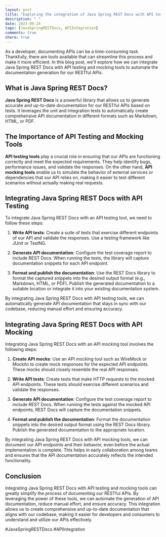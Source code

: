 ```yaml
---
layout: post
title: "Exploring the integration of Java Spring REST Docs with API testing and mocking tools"
description: " "
date: 2023-09-24
tags: [JavaSpringRESTDocs, APIIntegration]
comments: true
share: true
---
```


As a developer, documenting APIs can be a time-consuming task. Thankfully, there are tools available that can streamline this process and make it more efficient. In this blog post, we'll explore how we can integrate Java Spring REST Docs with API testing and mocking tools to automate the documentation generation for our RESTful APIs.

## What is Java Spring REST Docs?

**Java Spring REST Docs** is a powerful library that allows us to generate accurate and up-to-date documentation for our RESTful APIs based on tests. It leverages the unit and integration tests to automatically create comprehensive API documentation in different formats such as Markdown, HTML, or PDF.

## The Importance of API Testing and Mocking Tools

**API testing tools** play a crucial role in ensuring that our APIs are functioning correctly and meet the expected requirements. They help identify bugs, performance issues, and validate the responses. On the other hand, **API mocking tools** enable us to simulate the behavior of external services or dependencies that our API relies on, making it easier to test different scenarios without actually making real requests.

## Integrating Java Spring REST Docs with API Testing

To integrate Java Spring REST Docs with an API testing tool, we need to follow these steps:

1. **Write API tests**: Create a suite of tests that exercise different endpoints of our API and validate the responses. Use a testing framework like JUnit or TestNG.

2. **Generate API documentation**: Configure the test coverage report to include REST Docs. When running the tests, the library will capture documentation snippets for each API endpoint.

3. **Format and publish the documentation**: Use the REST Docs library to format the captured snippets into the desired output format (e.g., Markdown, HTML, or PDF). Publish the generated documentation to a suitable location or integrate it into your existing documentation system.

By integrating Java Spring REST Docs with API testing tools, we can automatically generate API documentation that stays in sync with our codebase, reducing manual effort and ensuring accuracy.

## Integrating Java Spring REST Docs with API Mocking

Integrating Java Spring REST Docs with an API mocking tool involves the following steps:

1. **Create API mocks**: Use an API mocking tool such as WireMock or Mockito to create mock responses for the expected API endpoints. These mocks should closely resemble the real API responses.

2. **Write API tests**: Create tests that make HTTP requests to the mocked API endpoints. These tests should exercise different scenarios and validate the responses.

3. **Generate API documentation**: Configure the test coverage report to include REST Docs. When running the tests against the mocked API endpoints, REST Docs will capture the documentation snippets.

4. **Format and publish the documentation**: Format the documentation snippets into the desired output format using the REST Docs library. Publish the generated documentation to the appropriate location.

By integrating Java Spring REST Docs with API mocking tools, we can document our API endpoints and their behavior, even before the actual implementation is complete. This helps in early collaboration among teams and ensures that the API documentation accurately reflects the intended functionality.

## Conclusion

Integrating Java Spring REST Docs with API testing and mocking tools can greatly simplify the process of documenting our RESTful APIs. By leveraging the power of these tools, we can automate the generation of API documentation, reduce manual effort, and ensure accuracy. This integration allows us to create comprehensive and up-to-date documentation that aligns with our codebase, making it easier for developers and consumers to understand and utilize our APIs effectively.

#JavaSpringRESTDocs #APIIntegration